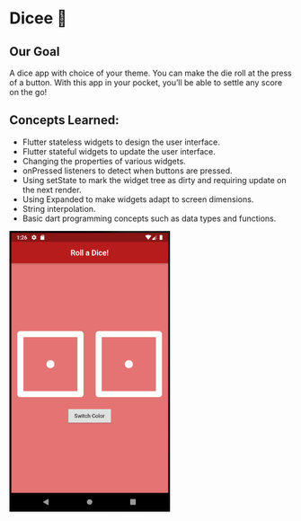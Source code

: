 # Dicee 🎲

## Our Goal

A dice app with choice of your theme. You can make the die roll at the press of a button. With this app in your pocket, you’ll be able to settle any score on the go!

## Concepts Learned:

- Flutter stateless widgets to design the user interface.
- Flutter stateful widgets to update the user interface.
- Changing the properties of various widgets.
- onPressed listeners to detect when buttons are pressed.
- Using setState to mark the widget tree as dirty and requiring update on the next render.
- Using Expanded to make widgets adapt to screen dimensions.
- String interpolation.
- Basic dart programming concepts such as data types and functions.

<img src='readme/app.PNG' height = 500>